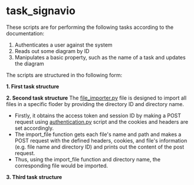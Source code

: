 # task_signavio

These scripts are for performing the following tasks according to the documentation:
  1. Authenticates a user against the system
  2. Reads out some diagram by ID
  3. Manipulates a basic property, such as the name of a task and updates the diagram

The scripts are structured in tho following form:

**1. First task structure**


**2. Second task structure** 
The [file_importer.py](file_importer.py) file is designed to import all files in a specific floder by providing the directory ID and directory name.  
* Firstly, it obtains the access token and session ID by making a POST request using [authentication.py](authentication.py) script and the cookies and headers are set accordingly.
* The import_file function gets each file's name and path and makes a POST request with the defined headers, cookies, and file's information
(e.g. file name and directory ID) and prints out the content of the post request. 
* Thus, using the import_file function and directory name, the corresponding file would be imported.

**3. Third task structure**

